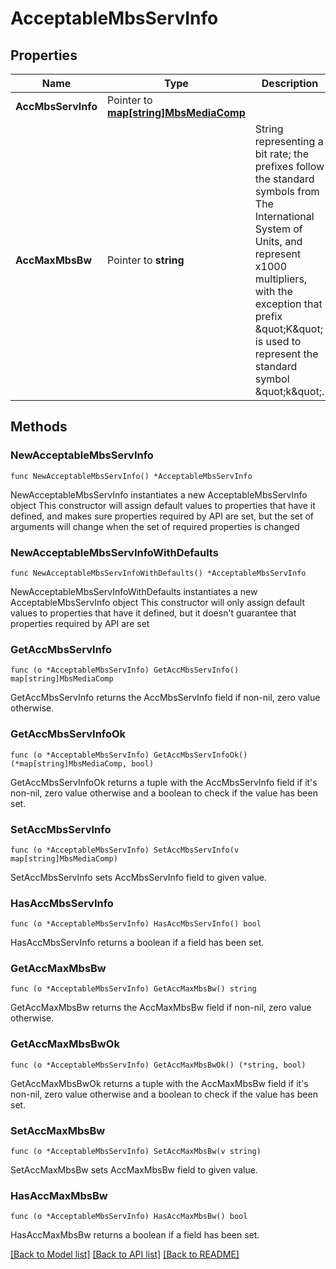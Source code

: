 # AcceptableMbsServInfo

## Properties

Name | Type | Description | Notes
------------ | ------------- | ------------- | -------------
**AccMbsServInfo** | Pointer to [**map[string]MbsMediaComp**](MbsMediaComp.md) |  | [optional] 
**AccMaxMbsBw** | Pointer to **string** | String representing a bit rate; the prefixes follow the standard symbols from The International System of Units, and represent x1000 multipliers, with the exception that prefix \&quot;K\&quot; is used to represent the standard symbol \&quot;k\&quot;.  | [optional] 

## Methods

### NewAcceptableMbsServInfo

`func NewAcceptableMbsServInfo() *AcceptableMbsServInfo`

NewAcceptableMbsServInfo instantiates a new AcceptableMbsServInfo object
This constructor will assign default values to properties that have it defined,
and makes sure properties required by API are set, but the set of arguments
will change when the set of required properties is changed

### NewAcceptableMbsServInfoWithDefaults

`func NewAcceptableMbsServInfoWithDefaults() *AcceptableMbsServInfo`

NewAcceptableMbsServInfoWithDefaults instantiates a new AcceptableMbsServInfo object
This constructor will only assign default values to properties that have it defined,
but it doesn't guarantee that properties required by API are set

### GetAccMbsServInfo

`func (o *AcceptableMbsServInfo) GetAccMbsServInfo() map[string]MbsMediaComp`

GetAccMbsServInfo returns the AccMbsServInfo field if non-nil, zero value otherwise.

### GetAccMbsServInfoOk

`func (o *AcceptableMbsServInfo) GetAccMbsServInfoOk() (*map[string]MbsMediaComp, bool)`

GetAccMbsServInfoOk returns a tuple with the AccMbsServInfo field if it's non-nil, zero value otherwise
and a boolean to check if the value has been set.

### SetAccMbsServInfo

`func (o *AcceptableMbsServInfo) SetAccMbsServInfo(v map[string]MbsMediaComp)`

SetAccMbsServInfo sets AccMbsServInfo field to given value.

### HasAccMbsServInfo

`func (o *AcceptableMbsServInfo) HasAccMbsServInfo() bool`

HasAccMbsServInfo returns a boolean if a field has been set.

### GetAccMaxMbsBw

`func (o *AcceptableMbsServInfo) GetAccMaxMbsBw() string`

GetAccMaxMbsBw returns the AccMaxMbsBw field if non-nil, zero value otherwise.

### GetAccMaxMbsBwOk

`func (o *AcceptableMbsServInfo) GetAccMaxMbsBwOk() (*string, bool)`

GetAccMaxMbsBwOk returns a tuple with the AccMaxMbsBw field if it's non-nil, zero value otherwise
and a boolean to check if the value has been set.

### SetAccMaxMbsBw

`func (o *AcceptableMbsServInfo) SetAccMaxMbsBw(v string)`

SetAccMaxMbsBw sets AccMaxMbsBw field to given value.

### HasAccMaxMbsBw

`func (o *AcceptableMbsServInfo) HasAccMaxMbsBw() bool`

HasAccMaxMbsBw returns a boolean if a field has been set.


[[Back to Model list]](../README.md#documentation-for-models) [[Back to API list]](../README.md#documentation-for-api-endpoints) [[Back to README]](../README.md)


